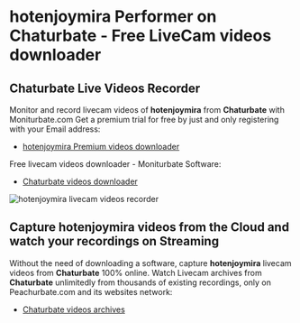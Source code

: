 # hotenjoymira Performer on Chaturbate - Free LiveCam videos downloader

## Chaturbate Live Videos Recorder

Monitor and record livecam videos of **hotenjoymira** from **Chaturbate** with Moniturbate.com
Get a premium trial for free by just and only registering with your Email address:
* [hotenjoymira Premium videos downloader](https://moniturbate.com/request-demo-licence-key.html)

Free livecam videos downloader - Moniturbate Software:
* [Chaturbate videos downloader](https://moniturbate.com/moniturbate-download-software.html)

![hotenjoymira livecam videos recorder](https://peachurnet.com/templates/moniturbate-software.png)


## Capture hotenjoymira videos from the Cloud and watch your recordings on Streaming

Without the need of downloading a software, capture **hotenjoymira** livecam videos from **Chaturbate** 100% online.
Watch Livecam archives from **Chaturbate** unlimitedly from thousands of existing recordings, only on Peachurbate.com and its websites network:
* [Chaturbate videos archives](https://peachurnet.com/)